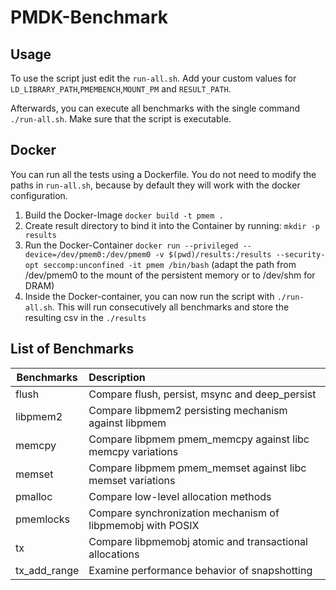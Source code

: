 # PMDK-Benchmark

## Usage
To use the script just edit the `run-all.sh`. Add your custom values for `LD_LIBRARY_PATH`,`PMEMBENCH`,`MOUNT_PM` and `RESULT_PATH`.

Afterwards, you can execute all benchmarks with the single command `./run-all.sh`. Make sure that the script is executable.

## Docker
You can run all the tests using a Dockerfile. You do not need to modify the paths in `run-all.sh`, because by default they will work with the docker configuration.

1. Build the Docker-Image `docker build -t pmem .`
2. Create result directory to bind it into the Container by running: `mkdir -p results`
3. Run the Docker-Container `docker run --privileged --device=/dev/pmem0:/dev/pmem0 -v $(pwd)/results:/results --security-opt seccomp:unconfined -it pmem /bin/bash` (adapt the path from /dev/pmem0 to the mount of the persistent memory or to /dev/shm for DRAM)
4. Inside the Docker-container, you can now run the script with `./run-all.sh`. This will run consecutively all benchmarks and store the resulting csv in the `./results` 

## List of Benchmarks
| Benchmarks        | Description             |
| ------------- |:-------------| 
| flush     | Compare flush, persist, msync and deep_persist |
| libpmem2      | Compare libpmem2 persisting mechanism against libpmem | 
| memcpy | Compare libpmem pmem_memcpy against libc memcpy variations | 
| memset | Compare libpmem pmem_memset against libc memset variations | 
| pmalloc | Compare low-level allocation methods | 
| pmemlocks | Compare synchronization mechanism of libpmemobj with POSIX | 
| tx | Compare libpmemobj atomic and transactional allocations| 
| tx_add_range | Examine performance behavior of snapshotting | 

